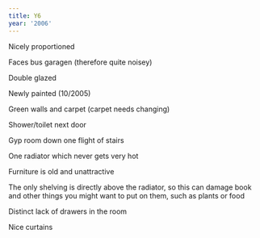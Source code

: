```yaml
---
title: Y6
year: '2006'
---
```


Nicely proportioned

Faces bus garagen (therefore quite noisey)

Double glazed

Newly painted (10/2005)

Green walls and carpet (carpet needs changing)

Shower/toilet next door

Gyp room down one flight of stairs

One radiator which never gets very hot

Furniture is old and unattractive

The only shelving is directly above the radiator, so this can damage book and other things you might want to put on them, such as plants or food

Distinct lack of drawers in the room

Nice curtains